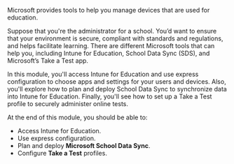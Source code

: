 Microsoft provides tools to help you manage devices that are used for education.

Suppose that you're the administrator for a school. You’d want to ensure that your environment is secure, compliant with standards and regulations, and helps facilitate learning. There are different Microsoft tools that can help you, including Intune for Education, School Data Sync (SDS), and Microsoft’s Take a Test app.

In this module, you'll access Intune for Education and use express configuration to choose apps and settings for your users and devices. Also, you'll explore how to plan and deploy School Data Sync to synchronize data into Intune for Education. Finally, you'll see how to set up a Take a Test profile to securely administer online tests.

At the end of this module, you should be able to:

- Access Intune for Education.
- Use express configuration.
- Plan and deploy **Microsoft School Data Sync**.
- Configure **Take a Test** profiles.
